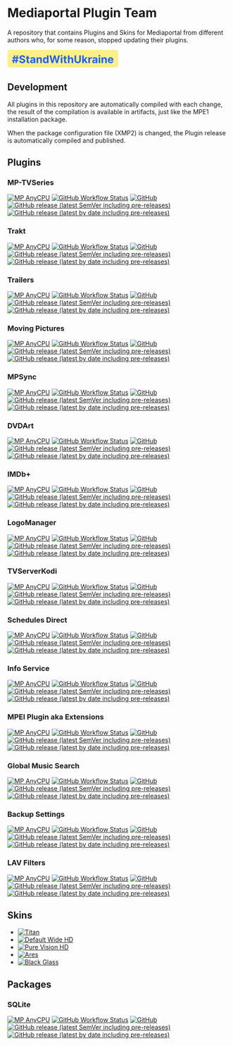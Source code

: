# Mediaportal Plugin Team

A repository that contains Plugins and Skins for Mediaportal from different authors who, for some reason, stopped updating their plugins.

[![StandWithUkraine](https://raw.githubusercontent.com/vshymanskyy/StandWithUkraine/main/badges/StandWithUkraine.svg)](https://github.com/vshymanskyy/StandWithUkraine/blob/main/docs/README.md)

## Development

All plugins in this repository are automatically compiled with each change, the result of the compilation is available in artifacts, just like the MPE1 installation package.

When the package configuration file (XMP2) is changed, the Plugin release is automatically compiled and published.

## Plugins

### MP-TVSeries

[![MP AnyCPU](https://img.shields.io/badge/MP-AnyCPU-blue?logo=windows&logoColor=white)](https://github.com/Mediaportal-Plugin-Team/mptvseries/releases)
[![GitHub Workflow Status](https://img.shields.io/github/actions/workflow/status/Mediaportal-Plugin-Team/mptvseries/build.yml?logo=github)](https://github.com/Mediaportal-Plugin-Team/mptvseries/actions)
[![GitHub](https://img.shields.io/github/license/Mediaportal-Plugin-Team/mptvseries?color=blue)](https://github.com/Mediaportal-Plugin-Team/mptvseries/blob/master/LICENSE)
[![GitHub release (latest SemVer including pre-releases)](https://img.shields.io/github/v/release/Mediaportal-Plugin-Team/mptvseries?include_prereleases)](https://github.com/Mediaportal-Plugin-Team/mptvseries/releases)
[![GitHub release (latest by date including pre-releases)](https://img.shields.io/github/downloads-pre/Mediaportal-Plugin-Team/mptvseries/latest/total?label=release@downloads)](https://github.com/Mediaportal-Plugin-Team/mptvseries/releases)

### Trakt

[![MP AnyCPU](https://img.shields.io/badge/MP-AnyCPU-blue?logo=windows&logoColor=white)](https://github.com/Mediaportal-Plugin-Team/Trakt-for-Mediaportal/releases)
[![GitHub Workflow Status](https://img.shields.io/github/actions/workflow/status/Mediaportal-Plugin-Team/Trakt-for-Mediaportal/build.yml?logo=github)](https://github.com/Mediaportal-Plugin-Team/Trakt-for-Mediaportal/actions)
[![GitHub](https://img.shields.io/github/license/Mediaportal-Plugin-Team/Trakt-for-Mediaportal?color=blue)](https://github.com/Mediaportal-Plugin-Team/Trakt-for-Mediaportal/blob/master/LICENSE)
[![GitHub release (latest SemVer including pre-releases)](https://img.shields.io/github/v/release/Mediaportal-Plugin-Team/Trakt-for-Mediaportal?include_prereleases)](https://github.com/Mediaportal-Plugin-Team/Trakt-for-Mediaportal/releases)
[![GitHub release (latest by date including pre-releases)](https://img.shields.io/github/downloads-pre/Mediaportal-Plugin-Team/Trakt-for-Mediaportal/latest/total?label=release@downloads)](https://github.com/Mediaportal-Plugin-Team/Trakt-for-Mediaportal/releases)

### Trailers

[![MP AnyCPU](https://img.shields.io/badge/MP-AnyCPU-blue?logo=windows&logoColor=white)](https://github.com/Mediaportal-Plugin-Team/Trailers/releases)
[![GitHub Workflow Status](https://img.shields.io/github/actions/workflow/status/Mediaportal-Plugin-Team/Trailers/build.yml?logo=github)](https://github.com/Mediaportal-Plugin-Team/Trailers/actions)
[![GitHub](https://img.shields.io/github/license/Mediaportal-Plugin-Team/Trailers?color=blue)](https://github.com/Mediaportal-Plugin-Team/Trailers/blob/master/LICENSE)
[![GitHub release (latest SemVer including pre-releases)](https://img.shields.io/github/v/release/Mediaportal-Plugin-Team/Trailers?include_prereleases)](https://github.com/Mediaportal-Plugin-Team/Trailers/releases)
[![GitHub release (latest by date including pre-releases)](https://img.shields.io/github/downloads-pre/Mediaportal-Plugin-Team/Trailers/latest/total?label=release@downloads)](https://github.com/Mediaportal-Plugin-Team/Trailers/releases)

### Moving Pictures

[![MP AnyCPU](https://img.shields.io/badge/MP-AnyCPU-blue?logo=windows&logoColor=white)](https://github.com/Mediaportal-Plugin-Team/moving-pictures/releases)
[![GitHub Workflow Status](https://img.shields.io/github/actions/workflow/status/Mediaportal-Plugin-Team/moving-pictures/build.yml?logo=github)](https://github.com/Mediaportal-Plugin-Team/moving-pictures/actions)
[![GitHub](https://img.shields.io/github/license/Mediaportal-Plugin-Team/moving-pictures?color=blue)](https://github.com/Mediaportal-Plugin-Team/moving-pictures/blob/master/LICENSE)
[![GitHub release (latest SemVer including pre-releases)](https://img.shields.io/github/v/release/Mediaportal-Plugin-Team/moving-pictures?include_prereleases)](https://github.com/Mediaportal-Plugin-Team/moving-pictures/releases)
[![GitHub release (latest by date including pre-releases)](https://img.shields.io/github/downloads-pre/Mediaportal-Plugin-Team/moving-pictures/latest/total?label=release@downloads)](https://github.com/Mediaportal-Plugin-Team/moving-pictures/releases)

### MPSync

[![MP AnyCPU](https://img.shields.io/badge/MP-AnyCPU-blue?logo=windows&logoColor=white)](https://github.com/Mediaportal-Plugin-Team/MPSync/releases)
[![GitHub Workflow Status](https://img.shields.io/github/actions/workflow/status/Mediaportal-Plugin-Team/MPSync/build.yml?logo=github)](https://github.com/Mediaportal-Plugin-Team/MPSync/actions)
[![GitHub](https://img.shields.io/github/license/Mediaportal-Plugin-Team/MPSync?color=blue)](https://github.com/Mediaportal-Plugin-Team/MPSync/blob/master/LICENSE)
[![GitHub release (latest SemVer including pre-releases)](https://img.shields.io/github/v/release/Mediaportal-Plugin-Team/MPSync?include_prereleases)](https://github.com/Mediaportal-Plugin-Team/MPSync/releases)
[![GitHub release (latest by date including pre-releases)](https://img.shields.io/github/downloads-pre/Mediaportal-Plugin-Team/MPSync/latest/total?label=release@downloads)](https://github.com/Mediaportal-Plugin-Team/MPSync/releases)

### DVDArt

[![MP AnyCPU](https://img.shields.io/badge/MP-AnyCPU-blue?logo=windows&logoColor=white)](https://github.com/Mediaportal-Plugin-Team/DVDArt/releases)
[![GitHub Workflow Status](https://img.shields.io/github/actions/workflow/status/Mediaportal-Plugin-Team/DVDArt/build.yml?logo=github)](https://github.com/Mediaportal-Plugin-Team/DVDArt/actions)
[![GitHub](https://img.shields.io/github/license/Mediaportal-Plugin-Team/DVDArt?color=blue)](https://github.com/Mediaportal-Plugin-Team/DVDArt/blob/master/LICENSE)
[![GitHub release (latest SemVer including pre-releases)](https://img.shields.io/github/v/release/Mediaportal-Plugin-Team/DVDArt?include_prereleases)](https://github.com/Mediaportal-Plugin-Team/DVDArt/releases)
[![GitHub release (latest by date including pre-releases)](https://img.shields.io/github/downloads-pre/Mediaportal-Plugin-Team/DVDArt/latest/total?label=release@downloads)](https://github.com/Mediaportal-Plugin-Team/DVDArt/releases)

### IMDb+

[![MP AnyCPU](https://img.shields.io/badge/MP-AnyCPU-blue?logo=windows&logoColor=white)](https://github.com/Mediaportal-Plugin-Team/IMDbPlus/releases)
[![GitHub Workflow Status](https://img.shields.io/github/actions/workflow/status/Mediaportal-Plugin-Team/IMDbPlus/build.yml?logo=github)](https://github.com/Mediaportal-Plugin-Team/IMDbPlus/actions)
[![GitHub](https://img.shields.io/github/license/Mediaportal-Plugin-Team/IMDbPlus?color=blue)](https://github.com/Mediaportal-Plugin-Team/IMDbPlus/blob/master/LICENSE)
[![GitHub release (latest SemVer including pre-releases)](https://img.shields.io/github/v/release/Mediaportal-Plugin-Team/IMDbPlus?include_prereleases)](https://github.com/Mediaportal-Plugin-Team/IMDbPlus/releases)
[![GitHub release (latest by date including pre-releases)](https://img.shields.io/github/downloads-pre/Mediaportal-Plugin-Team/IMDbPlus/latest/total?label=release@downloads)](https://github.com/Mediaportal-Plugin-Team/IMDbPlus/releases)

### LogoManager

[![MP AnyCPU](https://img.shields.io/badge/MP-AnyCPU-blue?logo=windows&logoColor=white)](https://github.com/Mediaportal-Plugin-Team/LogoManager/releases)
[![GitHub Workflow Status](https://img.shields.io/github/actions/workflow/status/Mediaportal-Plugin-Team/LogoManager/build.yml?logo=github)](https://github.com/Mediaportal-Plugin-Team/LogoManager/actions)
[![GitHub](https://img.shields.io/github/license/Mediaportal-Plugin-Team/LogoManager?color=blue)](https://github.com/Mediaportal-Plugin-Team/LogoManager/blob/master/LICENSE)
[![GitHub release (latest SemVer including pre-releases)](https://img.shields.io/github/v/release/Mediaportal-Plugin-Team/LogoManager?include_prereleases)](https://github.com/Mediaportal-Plugin-Team/LogoManager/releases)
[![GitHub release (latest by date including pre-releases)](https://img.shields.io/github/downloads-pre/Mediaportal-Plugin-Team/LogoManager/latest/total?label=release@downloads)](https://github.com/Mediaportal-Plugin-Team/LogoManager/releases)

### TVServerKodi

[![MP AnyCPU](https://img.shields.io/badge/MP-AnyCPU-blue?logo=windows&logoColor=white)](https://github.com/Mediaportal-Plugin-Team/TVServerKodi/releases)
[![GitHub Workflow Status](https://img.shields.io/github/actions/workflow/status/Mediaportal-Plugin-Team/TVServerKodi/build.yml?logo=github)](https://github.com/Mediaportal-Plugin-Team/TVServerKodi/actions)
[![GitHub](https://img.shields.io/github/license/Mediaportal-Plugin-Team/TVServerKodi?color=blue)](https://github.com/Mediaportal-Plugin-Team/TVServerKodi/blob/master/LICENSE)
[![GitHub release (latest SemVer including pre-releases)](https://img.shields.io/github/v/release/Mediaportal-Plugin-Team/TVServerKodi?include_prereleases)](https://github.com/Mediaportal-Plugin-Team/TVServerKodi/releases)
[![GitHub release (latest by date including pre-releases)](https://img.shields.io/github/downloads-pre/Mediaportal-Plugin-Team/TVServerKodi/latest/total?label=release@downloads)](https://github.com/Mediaportal-Plugin-Team/TVServerKodi/releases)

### Schedules Direct

[![MP AnyCPU](https://img.shields.io/badge/MP-AnyCPU-blue?logo=windows&logoColor=white)](https://github.com/Mediaportal-Plugin-Team/mediaportal-schedulesdirect/releases)
[![GitHub Workflow Status](https://img.shields.io/github/actions/workflow/status/Mediaportal-Plugin-Team/mediaportal-schedulesdirect/build.yml?logo=github)](https://github.com/Mediaportal-Plugin-Team/mediaportal-schedulesdirect/actions)
[![GitHub](https://img.shields.io/github/license/Mediaportal-Plugin-Team/mediaportal-schedulesdirect?color=blue)](https://github.com/Mediaportal-Plugin-Team/mediaportal-schedulesdirect/blob/master/LICENSE)
[![GitHub release (latest SemVer including pre-releases)](https://img.shields.io/github/v/release/Mediaportal-Plugin-Team/mediaportal-schedulesdirect?include_prereleases)](https://github.com/Mediaportal-Plugin-Team/mediaportal-schedulesdirect/releases)
[![GitHub release (latest by date including pre-releases)](https://img.shields.io/github/downloads-pre/Mediaportal-Plugin-Team/mediaportal-schedulesdirect/latest/total?label=release@downloads)](https://github.com/Mediaportal-Plugin-Team/mediaportal-schedulesdirect/releases)

### Info Service

[![MP AnyCPU](https://img.shields.io/badge/MP-AnyCPU-blue?logo=windows&logoColor=white)](https://github.com/Mediaportal-Plugin-Team/InfoService/releases)
[![GitHub Workflow Status](https://img.shields.io/github/actions/workflow/status/Mediaportal-Plugin-Team/InfoService/build.yml?logo=github)](https://github.com/Mediaportal-Plugin-Team/InfoService/actions)
[![GitHub](https://img.shields.io/github/license/Mediaportal-Plugin-Team/InfoService?color=blue)](https://github.com/Mediaportal-Plugin-Team/InfoService/blob/master/LICENSE)
[![GitHub release (latest SemVer including pre-releases)](https://img.shields.io/github/v/release/Mediaportal-Plugin-Team/InfoService?include_prereleases)](https://github.com/Mediaportal-Plugin-Team/InfoService/releases)
[![GitHub release (latest by date including pre-releases)](https://img.shields.io/github/downloads-pre/Mediaportal-Plugin-Team/InfoService/latest/total?label=release@downloads)](https://github.com/Mediaportal-Plugin-Team/InfoService/releases)

### MPEI Plugin aka Extensions

[![MP AnyCPU](https://img.shields.io/badge/MP-AnyCPU-blue?logo=windows&logoColor=white)](https://github.com/Mediaportal-Plugin-Team/mpei-plugin/releases)
[![GitHub Workflow Status](https://img.shields.io/github/actions/workflow/status/Mediaportal-Plugin-Team/mpei-plugin/build.yml?logo=github)](https://github.com/Mediaportal-Plugin-Team/mpei-plugin/actions)
[![GitHub](https://img.shields.io/github/license/Mediaportal-Plugin-Team/mpei-plugin?color=blue)](https://github.com/Mediaportal-Plugin-Team/mpei-plugin/blob/master/LICENSE)
[![GitHub release (latest SemVer including pre-releases)](https://img.shields.io/github/v/release/Mediaportal-Plugin-Team/mpei-plugin?include_prereleases)](https://github.com/Mediaportal-Plugin-Team/mpei-plugin/releases)
[![GitHub release (latest by date including pre-releases)](https://img.shields.io/github/downloads-pre/Mediaportal-Plugin-Team/mpei-plugin/latest/total?label=release@downloads)](https://github.com/Mediaportal-Plugin-Team/mpei-plugin/releases)

### Global Music Search

[![MP AnyCPU](https://img.shields.io/badge/MP-AnyCPU-blue?logo=windows&logoColor=white)](https://github.com/Mediaportal-Plugin-Team/global-music-search/releases)
[![GitHub Workflow Status](https://img.shields.io/github/actions/workflow/status/Mediaportal-Plugin-Team/global-music-search/build.yml?logo=github)](https://github.com/Mediaportal-Plugin-Team/global-music-search/actions)
[![GitHub](https://img.shields.io/github/license/Mediaportal-Plugin-Team/global-music-search?color=blue)](https://github.com/Mediaportal-Plugin-Team/global-music-search/blob/master/LICENSE)
[![GitHub release (latest SemVer including pre-releases)](https://img.shields.io/github/v/release/Mediaportal-Plugin-Team/global-music-search?include_prereleases)](https://github.com/Mediaportal-Plugin-Team/global-music-search/releases)
[![GitHub release (latest by date including pre-releases)](https://img.shields.io/github/downloads-pre/Mediaportal-Plugin-Team/global-music-search/latest/total?label=release@downloads)](https://github.com/Mediaportal-Plugin-Team/global-music-search/releases)

### Backup Settings

[![MP AnyCPU](https://img.shields.io/badge/MP-AnyCPU-blue?logo=windows&logoColor=white)](https://github.com/Mediaportal-Plugin-Team/BackupSettings/releases)
[![GitHub Workflow Status](https://img.shields.io/github/actions/workflow/status/Mediaportal-Plugin-Team/BackupSettings/build.yml?logo=github)](https://github.com/Mediaportal-Plugin-Team/BackupSettings/actions)
[![GitHub](https://img.shields.io/github/license/Mediaportal-Plugin-Team/BackupSettings?color=blue)](https://github.com/Mediaportal-Plugin-Team/BackupSettings/blob/master/LICENSE)
[![GitHub release (latest SemVer including pre-releases)](https://img.shields.io/github/v/release/Mediaportal-Plugin-Team/BackupSettings?include_prereleases)](https://github.com/Mediaportal-Plugin-Team/BackupSettings/releases)
[![GitHub release (latest by date including pre-releases)](https://img.shields.io/github/downloads-pre/Mediaportal-Plugin-Team/BackupSettings/latest/total?label=release@downloads)](https://github.com/Mediaportal-Plugin-Team/BackupSettings/releases)

### LAV Filters

[![MP AnyCPU](https://img.shields.io/badge/MP-AnyCPU-blue?logo=windows&logoColor=white)](https://github.com/Mediaportal-Plugin-Team/LAVFilters/releases)
[![GitHub Workflow Status](https://img.shields.io/github/actions/workflow/status/Mediaportal-Plugin-Team/LAVFilters/daily.yml?logo=github)](https://github.com/Mediaportal-Plugin-Team/LAVFilters/actions)
[![GitHub](https://img.shields.io/github/license/Mediaportal-Plugin-Team/LAVFilters?color=blue)](https://github.com/Mediaportal-Plugin-Team/LAVFilters/blob/master/LICENSE)
[![GitHub release (latest SemVer including pre-releases)](https://img.shields.io/github/v/release/Mediaportal-Plugin-Team/LAVFilters?include_prereleases)](https://github.com/Mediaportal-Plugin-Team/LAVFilters/releases)
[![GitHub release (latest by date including pre-releases)](https://img.shields.io/github/downloads-pre/Mediaportal-Plugin-Team/LAVFilters/latest/total?label=release@downloads)](https://github.com/Mediaportal-Plugin-Team/LAVFilters/releases)


## Skins

- [![Titan](https://img.shields.io/badge/MP-Titan-blue?logo=windows&logoColor=white)](https://github.com/Mediaportal-Plugin-Team/Titan)
- [![Default Wide HD](https://img.shields.io/badge/MP-Default_Wide_HD-blue?logo=windows&logoColor=white)](https://github.com/Mediaportal-Plugin-Team/DefaultWideHD)
- [![Pure Vision HD](https://img.shields.io/badge/MP-Pure_Vision_HD-blue?logo=windows&logoColor=white)](https://github.com/Mediaportal-Plugin-Team/PureVisionHD)
- [![Ares](https://img.shields.io/badge/MP-Ares-blue?logo=windows&logoColor=white)](https://github.com/Mediaportal-Plugin-Team/Ares)
- [![Black Glass](https://img.shields.io/badge/MP-Black_Glass-blue?logo=windows&logoColor=white)](https://github.com/Mediaportal-Plugin-Team/BlackGlass)

## Packages

### SQLite

[![MP AnyCPU](https://img.shields.io/badge/MP-AnyCPU-blue?logo=windows&logoColor=white)](https://github.com/Mediaportal-Plugin-Team/SQLite/releases)
[![GitHub Workflow Status](https://img.shields.io/github/actions/workflow/status/Mediaportal-Plugin-Team/SQLite/release.yml?logo=github)](https://github.com/Mediaportal-Plugin-Team/SQLite/actions)
[![GitHub](https://img.shields.io/github/license/Mediaportal-Plugin-Team/SQLite?color=blue)](https://github.com/Mediaportal-Plugin-Team/SQLite/blob/master/LICENSE)
[![GitHub release (latest SemVer including pre-releases)](https://img.shields.io/github/v/release/Mediaportal-Plugin-Team/SQLite?include_prereleases)](https://github.com/Mediaportal-Plugin-Team/SQLite/releases)
[![GitHub release (latest by date including pre-releases)](https://img.shields.io/github/downloads-pre/Mediaportal-Plugin-Team/SQLite/latest/total?label=release@downloads)](https://github.com/Mediaportal-Plugin-Team/SQLite/releases)
